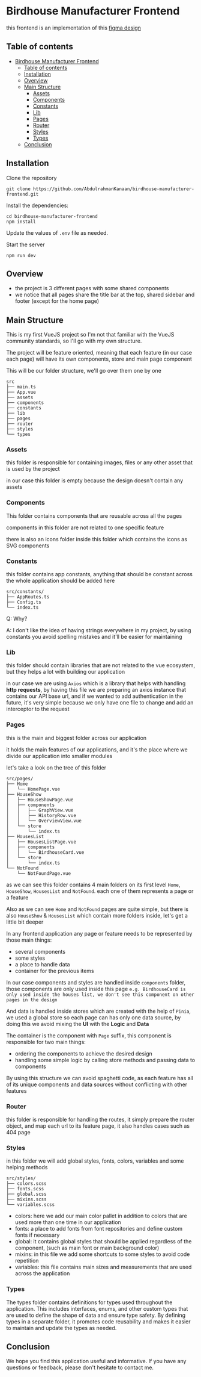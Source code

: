 # Birdhouse Manufacturer Frontend

this frontend is an implementation of this [figma design](https://www.figma.com/file/HzHDAngD6aOHxUmxxeNQzF/coding-test?type=design&node-id=0%3A1&mode=dev)

## Table of contents

- [Birdhouse Manufacturer Frontend](#birdhouse-manufacturer-frontend)
  - [Table of contents](#table-of-contents)
  - [Installation](#installation)
  - [Overview](#overview)
  - [Main Structure](#main-structure)
    - [Assets](#assets)
    - [Components](#components)
    - [Constants](#constants)
    - [Lib](#lib)
    - [Pages](#pages)
    - [Router](#router)
    - [Styles](#styles)
    - [Types](#types)
  - [Conclusion](#conclusion)

## Installation

Clone the repository

```shell
git clone https://github.com/AbdulrahmanKanaan/birdhouse-manufacturer-frontend.git
```

Install the dependencies:

```shell
cd birdhouse-manufacturer-frontend
npm install
```

Update the values of `.env` file as needed.

Start the server

```shell
npm run dev
```

## Overview

- the project is 3 different pages with some shared components
- we notice that all pages share the title bar at the top, shared sidebar and footer (except for the home page)

## Main Structure

This is my first VueJS project so I'm not that familiar with the VueJS community standards, so I'll go with my own structure.

The project will be feature oriented, meaning that each feature (in our case each page) will have its own components, store and main page component

This will be our folder structure, we'll go over them one by one

```shell
src
├── main.ts
├── App.vue
├── assets
├── components
├── constants
├── lib
├── pages
├── router
├── styles
└── types
```

### Assets

this folder is responsible for containing images, files or any other asset that is used by the project

in our case this folder is empty because the design doesn't contain any assets

### Components

This folder contains components that are reusable across all the pages

components in this folder are not related to one specific feature

there is also an icons folder inside this folder which contains the icons as SVG components

### Constants

this folder contains app constants, anything that should be constant across the whole application should be added here

```shell
src/constants/
├── AppRoutes.ts
├── Config.ts
└── index.ts
```

Q: Why?

A: I don't like the idea of having strings everywhere in my project, by using constants you avoid spelling mistakes and it'll be easier for maintaining

### Lib

this folder should contain libraries that are not related to the vue ecosystem, but they helps a lot with building our application

in our case we are using `Axios` which is a library that helps with handling **http requests**, by having this file we are preparing an axios instance that contains our API base url, and if we wanted to add authentication in the future, it's very simple because we only have one file to change and add an interceptor to the request

### Pages

this is the main and biggest folder across our application

it holds the main features of our applications, and it's the place where we divide our application into smaller modules

let's take a look on the tree of this folder

```shell
src/pages/
├── Home
│   └── HomePage.vue
├── HouseShow
│   ├── HouseShowPage.vue
│   ├── components
│   │   ├── GraphView.vue
│   │   ├── HistoryRow.vue
│   │   └── OverviewView.vue
│   └── store
│       └── index.ts
├── HousesList
│   ├── HousesListPage.vue
│   ├── components
│   │   └── BirdhouseCard.vue
│   └── store
│       └── index.ts
└── NotFound
    └── NotFoundPage.vue
```

as we can see this folder contains 4 main folders on its first level `Home`, `HouseShow`, `HousesList` and `NotFound`. each one of them represents a page or a feature

Also as we can see `Home` and `NotFound` pages are quite simple, but there is also `HouseShow` & `HousesList` which contain more folders inside, let's get a little bit deeper

In any frontend application any page or feature needs to be represented by those main things:

- several components
- some styles
- a place to handle data
- container for the previous items

In our case components and styles are handled inside `components` folder, those components are only used inside this page `e.g. BirdhouseCard is only used inside the houses list, we don't see this component on other pages in the design`

And data is handled inside stores which are created with the help of `Pinia`, we used a global store so each page can has only one data source, by doing this we avoid mixing the **UI** with the **Logic** and **Data**

The container is the component with `Page` suffix, this component is responsible for two main things:

- ordering the components to achieve the desired design
- handling some simple logic by calling store methods and passing data to components

By using this structure we can avoid spaghetti code, as each feature has all of its unique components and data sources without conflicting with other features

### Router

this folder is responsible for handling the routes, it simply prepare the router object, and map each url to its feature page, it also handles cases such as 404 page

### Styles

in this folder we will add global styles, fonts, colors, variables and some helping methods

```shell
src/styles/
├── colors.scss 
├── fonts.scss
├── global.scss
├── mixins.scss
└── variables.scss
```

- colors: here we add our main color pallet in addition to colors that are used more than one time in our application
- fonts: a place to add fonts from font repositories and define custom fonts if necessary
- global: it contains global styles that should be applied regardless of the component, (such as main font or main background color)
- mixins: in this file we add some shortcuts to some styles to avoid code repetition
- variables: this file contains main sizes and measurements that are used across the application

### Types

The types folder contains definitions for types used throughout the application. This includes interfaces, enums, and other custom types that are used to define the shape of data and ensure type safety. By defining types in a separate folder, it promotes code reusability and makes it easier to maintain and update the types as needed.

## Conclusion

We hope you find this application useful and informative. If you have any questions or feedback, please don't hesitate to contact me.
